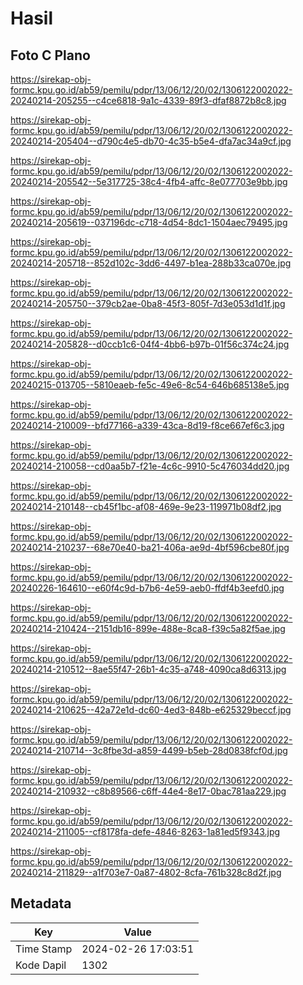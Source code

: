 # Hasil

## Foto C Plano

https://sirekap-obj-formc.kpu.go.id/ab59/pemilu/pdpr/13/06/12/20/02/1306122002022-20240214-205255--c4ce6818-9a1c-4339-89f3-dfaf8872b8c8.jpg

https://sirekap-obj-formc.kpu.go.id/ab59/pemilu/pdpr/13/06/12/20/02/1306122002022-20240214-205404--d790c4e5-db70-4c35-b5e4-dfa7ac34a9cf.jpg

https://sirekap-obj-formc.kpu.go.id/ab59/pemilu/pdpr/13/06/12/20/02/1306122002022-20240214-205542--5e317725-38c4-4fb4-affc-8e077703e9bb.jpg

https://sirekap-obj-formc.kpu.go.id/ab59/pemilu/pdpr/13/06/12/20/02/1306122002022-20240214-205619--037196dc-c718-4d54-8dc1-1504aec79495.jpg

https://sirekap-obj-formc.kpu.go.id/ab59/pemilu/pdpr/13/06/12/20/02/1306122002022-20240214-205718--852d102c-3dd6-4497-b1ea-288b33ca070e.jpg

https://sirekap-obj-formc.kpu.go.id/ab59/pemilu/pdpr/13/06/12/20/02/1306122002022-20240214-205750--379cb2ae-0ba8-45f3-805f-7d3e053d1d1f.jpg

https://sirekap-obj-formc.kpu.go.id/ab59/pemilu/pdpr/13/06/12/20/02/1306122002022-20240214-205828--d0ccb1c6-04f4-4bb6-b97b-01f56c374c24.jpg

https://sirekap-obj-formc.kpu.go.id/ab59/pemilu/pdpr/13/06/12/20/02/1306122002022-20240215-013705--5810eaeb-fe5c-49e6-8c54-646b685138e5.jpg

https://sirekap-obj-formc.kpu.go.id/ab59/pemilu/pdpr/13/06/12/20/02/1306122002022-20240214-210009--bfd77166-a339-43ca-8d19-f8ce667ef6c3.jpg

https://sirekap-obj-formc.kpu.go.id/ab59/pemilu/pdpr/13/06/12/20/02/1306122002022-20240214-210058--cd0aa5b7-f21e-4c6c-9910-5c476034dd20.jpg

https://sirekap-obj-formc.kpu.go.id/ab59/pemilu/pdpr/13/06/12/20/02/1306122002022-20240214-210148--cb45f1bc-af08-469e-9e23-119971b08df2.jpg

https://sirekap-obj-formc.kpu.go.id/ab59/pemilu/pdpr/13/06/12/20/02/1306122002022-20240214-210237--68e70e40-ba21-406a-ae9d-4bf596cbe80f.jpg

https://sirekap-obj-formc.kpu.go.id/ab59/pemilu/pdpr/13/06/12/20/02/1306122002022-20240226-164610--e60f4c9d-b7b6-4e59-aeb0-ffdf4b3eefd0.jpg

https://sirekap-obj-formc.kpu.go.id/ab59/pemilu/pdpr/13/06/12/20/02/1306122002022-20240214-210424--2151db16-899e-488e-8ca8-f39c5a82f5ae.jpg

https://sirekap-obj-formc.kpu.go.id/ab59/pemilu/pdpr/13/06/12/20/02/1306122002022-20240214-210512--8ae55f47-26b1-4c35-a748-4090ca8d6313.jpg

https://sirekap-obj-formc.kpu.go.id/ab59/pemilu/pdpr/13/06/12/20/02/1306122002022-20240214-210625--42a72e1d-dc60-4ed3-848b-e625329beccf.jpg

https://sirekap-obj-formc.kpu.go.id/ab59/pemilu/pdpr/13/06/12/20/02/1306122002022-20240214-210714--3c8fbe3d-a859-4499-b5eb-28d0838fcf0d.jpg

https://sirekap-obj-formc.kpu.go.id/ab59/pemilu/pdpr/13/06/12/20/02/1306122002022-20240214-210932--c8b89566-c6ff-44e4-8e17-0bac781aa229.jpg

https://sirekap-obj-formc.kpu.go.id/ab59/pemilu/pdpr/13/06/12/20/02/1306122002022-20240214-211005--cf8178fa-defe-4846-8263-1a81ed5f9343.jpg

https://sirekap-obj-formc.kpu.go.id/ab59/pemilu/pdpr/13/06/12/20/02/1306122002022-20240214-211829--a1f703e7-0a87-4802-8cfa-761b328c8d2f.jpg


## Metadata

| Key        | Value               |
| ---------- | ------------------- |
| Time Stamp | 2024-02-26 17:03:51 |
| Kode Dapil | 1302                |




